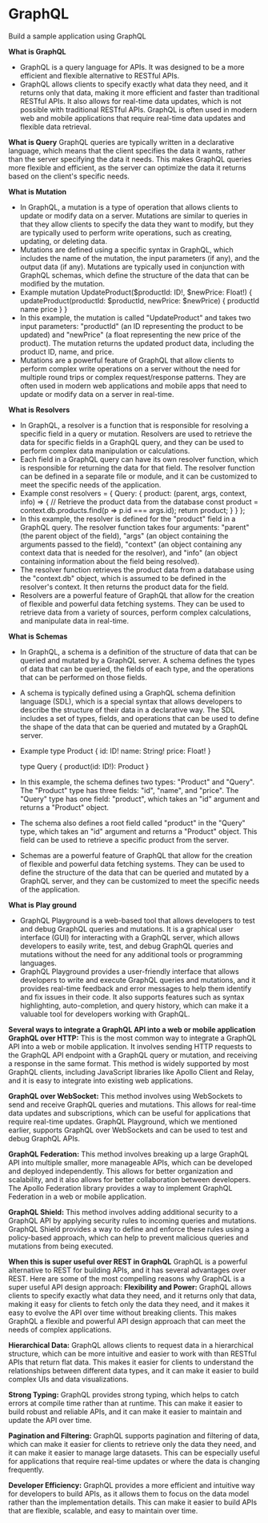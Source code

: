 # GraphQL

Build a sample application using GraphQL

**What is GraphQL**

- GraphQL is a query language for APIs. It was designed to be a more efficient and flexible alternative to RESTful APIs.
- GraphQL allows clients to specify exactly what data they need, and it returns only that data, making it more efficient and faster than traditional RESTful APIs. It also allows for real-time data updates, which is not possible with traditional RESTful APIs. GraphQL is often used in modern web and mobile applications that require real-time data updates and flexible data retrieval.

**What is Query**
GraphQL queries are typically written in a declarative language, which means that the client specifies the data it wants, rather than the server specifying the data it needs. This makes GraphQL queries more flexible and efficient, as the server can optimize the data it returns based on the client's specific needs.

**What is Mutation**

- In GraphQL, a mutation is a type of operation that allows clients to update or modify data on a server. Mutations are similar to queries in that they allow clients to specify the data they want to modify, but they are typically used to perform write operations, such as creating, updating, or deleting data.
- Mutations are defined using a specific syntax in GraphQL, which includes the name of the mutation, the input parameters (if any), and the output data (if any). Mutations are typically used in conjunction with GraphQL schemas, which define the structure of the data that can be modified by the mutation.
- Example
  mutation UpdateProduct($productId: ID!, $newPrice: Float!) {
  updateProduct(productId: $productId, newPrice: $newPrice) {
  productId
  name
  price
  }
  }
- In this example, the mutation is called "UpdateProduct" and takes two input parameters: "productId" (an ID representing the product to be updated) and "newPrice" (a float representing the new price of the product). The mutation returns the updated product data, including the product ID, name, and price.
- Mutations are a powerful feature of GraphQL that allow clients to perform complex write operations on a server without the need for multiple round trips or complex request/response patterns. They are often used in modern web applications and mobile apps that need to update or modify data on a server in real-time.

**What is Resolvers**

- In GraphQL, a resolver is a function that is responsible for resolving a specific field in a query or mutation. Resolvers are used to retrieve the data for specific fields in a GraphQL query, and they can be used to perform complex data manipulation or calculations.
- Each field in a GraphQL query can have its own resolver function, which is responsible for returning the data for that field. The resolver function can be defined in a separate file or module, and it can be customized to meet the specific needs of the application.
- Example
  const resolvers = {
  Query: {
  product: (parent, args, context, info) => {
  // Retrieve the product data from the database
  const product = context.db.products.find(p => p.id === args.id);
  return product;
  }
  }
  };
- In this example, the resolver is defined for the "product" field in a GraphQL query. The resolver function takes four arguments: "parent" (the parent object of the field), "args" (an object containing the arguments passed to the field), "context" (an object containing any context data that is needed for the resolver), and "info" (an object containing information about the field being resolved).
- The resolver function retrieves the product data from a database using the "context.db" object, which is assumed to be defined in the resolver's context. It then returns the product data for the field.
- Resolvers are a powerful feature of GraphQL that allow for the creation of flexible and powerful data fetching systems. They can be used to retrieve data from a variety of sources, perform complex calculations, and manipulate data in real-time.

**What is Schemas**

- In GraphQL, a schema is a definition of the structure of data that can be queried and mutated by a GraphQL server. A schema defines the types of data that can be queried, the fields of each type, and the operations that can be performed on those fields.
- A schema is typically defined using a GraphQL schema definition language (SDL), which is a special syntax that allows developers to describe the structure of their data in a declarative way. The SDL includes a set of types, fields, and operations that can be used to define the shape of the data that can be queried and mutated by a GraphQL server.
- Example
  type Product {
  id: ID!
  name: String!
  price: Float!
  }

  type Query {
  product(id: ID!): Product
  }

- In this example, the schema defines two types: "Product" and "Query". The "Product" type has three fields: "id", "name", and "price". The "Query" type has one field: "product", which takes an "id" argument and returns a "Product" object.
- The schema also defines a root field called "product" in the "Query" type, which takes an "id" argument and returns a "Product" object. This field can be used to retrieve a specific product from the server.
- Schemas are a powerful feature of GraphQL that allow for the creation of flexible and powerful data fetching systems. They can be used to define the structure of the data that can be queried and mutated by a GraphQL server, and they can be customized to meet the specific needs of the application.

**What is Play ground**

- GraphQL Playground is a web-based tool that allows developers to test and debug GraphQL queries and mutations. It is a graphical user interface (GUI) for interacting with a GraphQL server, which allows developers to easily write, test, and debug GraphQL queries and mutations without the need for any additional tools or programming languages.
- GraphQL Playground provides a user-friendly interface that allows developers to write and execute GraphQL queries and mutations, and it provides real-time feedback and error messages to help them identify and fix issues in their code. It also supports features such as syntax highlighting, auto-completion, and query history, which can make it a valuable tool for developers working with GraphQL.

**Several ways to integrate a GraphQL API into a web or mobile application**
**GraphQL over HTTP:** This is the most common way to integrate a GraphQL API into a web or mobile application. It involves sending HTTP requests to the GraphQL API endpoint with a GraphQL query or mutation, and receiving a response in the same format. This method is widely supported by most GraphQL clients, including JavaScript libraries like Apollo Client and Relay, and it is easy to integrate into existing web applications.

**GraphQL over WebSocket:** This method involves using WebSockets to send and receive GraphQL queries and mutations. This allows for real-time data updates and subscriptions, which can be useful for applications that require real-time updates. GraphQL Playground, which we mentioned earlier, supports GraphQL over WebSockets and can be used to test and debug GraphQL APIs.

**GraphQL Federation:** This method involves breaking up a large GraphQL API into multiple smaller, more manageable APIs, which can be developed and deployed independently. This allows for better organization and scalability, and it also allows for better collaboration between developers. The Apollo Federation library provides a way to implement GraphQL Federation in a web or mobile application.

**GraphQL Shield:** This method involves adding additional security to a GraphQL API by applying security rules to incoming queries and mutations. GraphQL Shield provides a way to define and enforce these rules using a policy-based approach, which can help to prevent malicious queries and mutations from being executed.

**When this is super useful over REST in GraphQL**
GraphQL is a powerful alternative to REST for building APIs, and it has several advantages over REST. Here are some of the most compelling reasons why GraphQL is a super useful API design approach:
**Flexibility and Power:** GraphQL allows clients to specify exactly what data they need, and it returns only that data, making it easy for clients to fetch only the data they need, and it makes it easy to evolve the API over time without breaking clients. This makes GraphQL a flexible and powerful API design approach that can meet the needs of complex applications.

**Hierarchical Data:** GraphQL allows clients to request data in a hierarchical structure, which can be more intuitive and easier to work with than RESTful APIs that return flat data. This makes it easier for clients to understand the relationships between different data types, and it can make it easier to build complex UIs and data visualizations.

**Strong Typing:** GraphQL provides strong typing, which helps to catch errors at compile time rather than at runtime. This can make it easier to build robust and reliable APIs, and it can make it easier to maintain and update the API over time.

**Pagination and Filtering:** GraphQL supports pagination and filtering of data, which can make it easier for clients to retrieve only the data they need, and it can make it easier to manage large datasets. This can be especially useful for applications that require real-time updates or where the data is changing frequently.

**Developer Efficiency:** GraphQL provides a more efficient and intuitive way for developers to build APIs, as it allows them to focus on the data model rather than the implementation details. This can make it easier to build APIs that are flexible, scalable, and easy to maintain over time.
